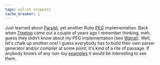 ```yaml
---
tags: walrat snippets
cache_breaker: 1
---
```


Just learned about [Parslet](http://kschiess.github.com/parslet/), yet another Ruby [PEG](/wiki/PEG) implementation. Back when [Treetop](http://treetop.rubyforge.org/) came out a couple of years ago I remember thinking, meh, guess they didn't know about _my_ PEG implementation (see [Walrat](/wiki/Walrat)). Well, let's chalk up another one! I guess everybody has to build their own parser generator and/or compiler at some point; it's kind of a rite of passage. If anybody knows of any non-toy [examples](https://github.com/kschiess/parslet/tree/master/example/) it would be interesting to see them.
